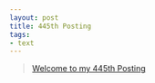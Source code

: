 ```yaml
---
layout: post
title: 445th Posting
tags: 
- text
---
```


> [Welcome to my 445th Posting](https://janghan-kor.tistory.com/1692)
